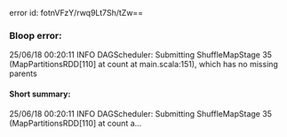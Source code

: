 error id: fotnVFzY/rwq9Lt7Sh/tZw==
### Bloop error:

25/06/18 00:20:11 INFO DAGScheduler: Submitting ShuffleMapStage 35 (MapPartitionsRDD[110] at count at main.scala:151), which has no missing parents
#### Short summary: 

25/06/18 00:20:11 INFO DAGScheduler: Submitting ShuffleMapStage 35 (MapPartitionsRDD[110] at count a...